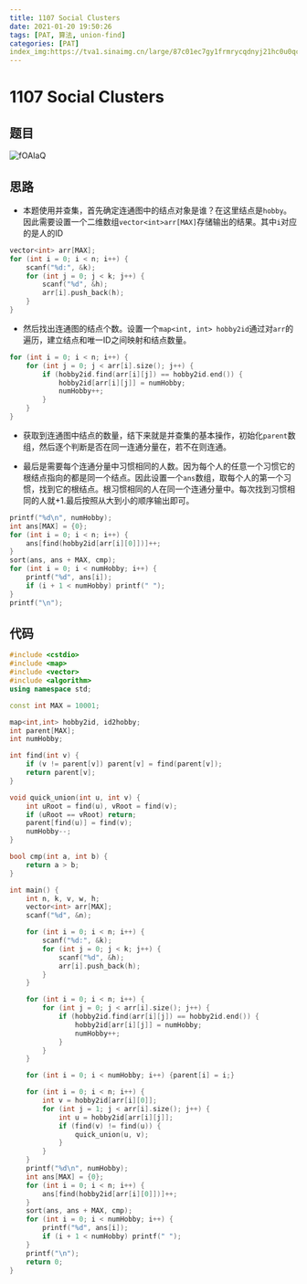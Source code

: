 ```yaml
---
title: 1107 Social Clusters
date: 2021-01-20 19:50:26
tags: [PAT, 算法, union-find]
categories: [PAT]
index_img:https://tva1.sinaimg.cn/large/87c01ec7gy1frmrycqdnyj21hc0u0qc3.jpg
---
```


# 1107 Social Clusters

## 题目

![fOAIaQ](https://gitee.com/yoyhm/oss/raw/master/uPic/fOAIaQ.png)

## 思路

- 本题使用并查集，首先确定连通图中的结点对象是谁？在这里结点是`hobby`。因此需要设置一个二维数组`vector<int>arr[MAX]`存储输出的结果。其中`i`对应的是人的ID

```C++
vector<int> arr[MAX];
for (int i = 0; i < n; i++) {
	scanf("%d:", &k);
	for (int j = 0; j < k; j++) {
		scanf("%d", &h);
		arr[i].push_back(h);
	}
}
```

- 然后找出连通图的结点个数。设置一个`map<int, int> hobby2id`通过对`arr`的遍历，建立结点和唯一ID之间映射和结点数量。

```C++
for (int i = 0; i < n; i++) {
	for (int j = 0; j < arr[i].size(); j++) {
		if (hobby2id.find(arr[i][j]) == hobby2id.end()) {
			hobby2id[arr[i][j]] = numHobby;
			numHobby++;
		}
	}
}
```

- 获取到连通图中结点的数量，结下来就是并查集的基本操作，初始化`parent`数组，然后逐个判断是否在同一连通分量在，若不在则连通。

- 最后是需要每个连通分量中习惯相同的人数。因为每个人的任意一个习惯它的根结点指向的都是同一个结点。因此设置一个`ans`数组，取每个人的第一个习惯，找到它的根结点。根习惯相同的人在同一个连通分量中。每次找到习惯相同的人就+1.最后按照从大到小的顺序输出即可。

```C++
printf("%d\n", numHobby);
int ans[MAX] = {0};
for (int i = 0; i < n; i++) {
	ans[find(hobby2id[arr[i][0]])]++;
}
sort(ans, ans + MAX, cmp);
for (int i = 0; i < numHobby; i++) {
	printf("%d", ans[i]);
	if (i + 1 < numHobby) printf(" ");
}
printf("\n");
```

## 代码

```C++
#include <cstdio>
#include <map>
#include <vector>
#include <algorithm>
using namespace std;

const int MAX = 10001;

map<int,int> hobby2id, id2hobby;
int parent[MAX];
int numHobby;

int find(int v) {
    if (v != parent[v]) parent[v] = find(parent[v]);
    return parent[v];
}

void quick_union(int u, int v) {
    int uRoot = find(u), vRoot = find(v);
    if (uRoot == vRoot) return;
    parent[find(u)] = find(v);
    numHobby--;
}

bool cmp(int a, int b) {
    return a > b;
}

int main() {
    int n, k, v, w, h;
    vector<int> arr[MAX];
    scanf("%d", &n);

    for (int i = 0; i < n; i++) {
        scanf("%d:", &k);
        for (int j = 0; j < k; j++) {
            scanf("%d", &h);
            arr[i].push_back(h);
        }
    }

    for (int i = 0; i < n; i++) {
        for (int j = 0; j < arr[i].size(); j++) {
            if (hobby2id.find(arr[i][j]) == hobby2id.end()) {
                hobby2id[arr[i][j]] = numHobby;
                numHobby++;
            }
        }
    }

    for (int i = 0; i < numHobby; i++) {parent[i] = i;}

    for (int i = 0; i < n; i++) {
        int v = hobby2id[arr[i][0]];
        for (int j = 1; j < arr[i].size(); j++) {
            int u = hobby2id[arr[i][j]];
            if (find(v) != find(u)) {
                quick_union(u, v);
            }
        }
    }
    printf("%d\n", numHobby);
    int ans[MAX] = {0};
    for (int i = 0; i < n; i++) {
        ans[find(hobby2id[arr[i][0]])]++;
    }
    sort(ans, ans + MAX, cmp);
    for (int i = 0; i < numHobby; i++) {
        printf("%d", ans[i]);
        if (i + 1 < numHobby) printf(" ");
    }
    printf("\n");
    return 0;
}
```
